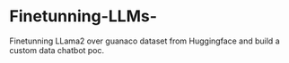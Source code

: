 # Finetunning-LLMs-
Finetunning LLama2 over guanaco dataset from Huggingface and build a custom data chatbot poc. 
